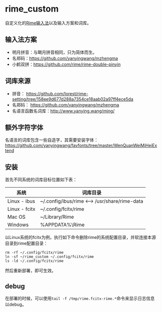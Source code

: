 rime_custom
======
自定义化的[Rime输入法](http://rime.im/)以及输入方案和词库。


## 输入法方案
* 明月拼音：与朙月拼音相同，只为简体而生。
* 名郑码：https://github.com/yanyingwang/mzhengma
* 小鹤双拼：https://github.com/rime/rime-double-pinyin


## 词库来源
* 拼音： https://github.com/Iorest/rime-setting/tree/158ee9d677d288a7354ce18aab02a97ff4ece5da
* 名郑码： https://github.com/yanyingwang/mzhengma
* 名语言函数名词库：http://www.yanying.wang/ming/

## 额外字符字体
名语言的词库包含一些自造字，其需要安装字体：https://github.com/yanyingwang/favfonts/tree/master/WenQuanWeiMiHeiExtend

## 安装
首先不同系统的词库目标位置如下表：

| 系统   |    词库目录         |
|--------|---------------------|
| Linux - ibus  | ~/.config/ibus/rime <--> /usr/share/rime-data|
| Linux - fcitx | ~/.config/fcitx/rime |
| Mac OS | ~/Library/Rime      |
|Windows | %APPDATA%\Rime      |


以Linux系统的fcitx为例，执行如下命令删除rime的系统配置目录，并软连接本源目录到rime配置目录：

```shell
rm -rf ~/.config/fcitx/rime
ln -sf ~/rime_custom ~/.config/fcitx/rime
ls -ld ~/.config/fcitx/rime
```

然后重新部署，即可生效。



## debug
在部署的时候，可以使用`tail -f /tmp/rime.fcitx-rime.*`命令来显示日志信息以debug。